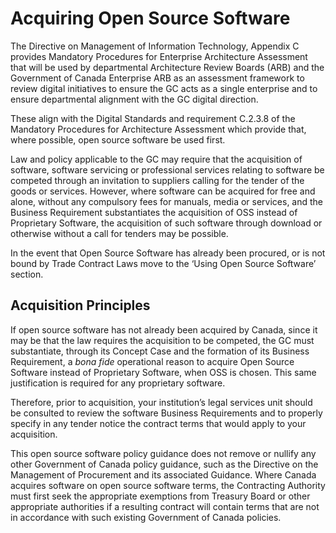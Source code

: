 # Acquiring Open Source Software

The Directive on Management of Information Technology, Appendix C provides Mandatory Procedures for Enterprise Architecture Assessment that will be used by departmental Architecture Review Boards (ARB) and the Government of Canada Enterprise ARB as an assessment framework to review digital initiatives to ensure the GC acts as a single enterprise and to ensure departmental alignment with the GC digital direction.

These align with the Digital Standards and requirement C.2.3.8 of the Mandatory Procedures for Architecture Assessment which provide that, where possible, open source software be used first.

Law and policy applicable to the GC may require that the acquisition of software, software servicing or professional services relating to software be competed through an invitation to suppliers calling for the tender of the goods or services. However, where software can be acquired for free and alone, without any compulsory fees for manuals, media or services, and the Business Requirement substantiates the acquisition of OSS instead of Proprietary Software, the acquisition of such software through download or otherwise without a call for tenders may be possible.

In the event that Open Source Software has already been procured, or is not bound by Trade Contract Laws move to the ‘Using Open Source Software’ section.

## Acquisition Principles

If open source software has not already been acquired by Canada, since it may be that the law requires the acquisition to be competed, the GC must substantiate, through its Concept Case and the formation of its Business Requirement, a *bona fide* operational reason to acquire Open Source Software instead of Proprietary Software, when OSS is chosen. This same justification is required for any proprietary software.

Therefore, prior to acquisition, your institution’s legal services unit should be consulted to review the software Business Requirements and to properly specify in any tender notice the contract terms that would apply to your acquisition.

This open source software policy guidance does not remove or nullify any other Government of Canada policy guidance, such as the Directive on the Management of Procurement and its associated Guidance. Where Canada acquires software on open source software terms, the Contracting Authority must first seek the appropriate exemptions from Treasury Board or other appropriate authorities if a resulting contract will contain terms that are not in accordance with such existing Government of Canada policies.
